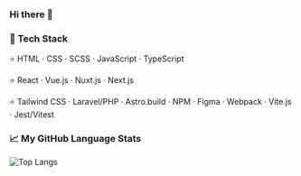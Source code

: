 ### Hi there 👋

### 💜 Tech Stack

⭐️ HTML · CSS · SCSS · JavaScript · TypeScript

⭐️ React · Vue.js · Nuxt.js · Next.js

⭐️ Tailwind CSS · Laravel/PHP · Astro.build · NPM · Figma · Webpack · Vite.js · Jest/Vitest

### 📈 My GitHub Language Stats

![Top Langs](https://github-readme-stats.vercel.app/api/top-langs/?username=smcnikita&layout=compact&theme=radical)
